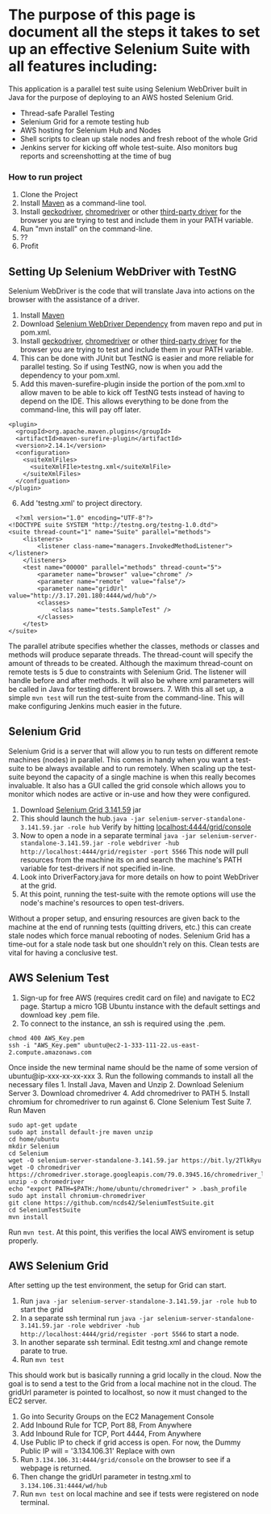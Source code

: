 

# The purpose of this page is document all the steps it takes to set up an effective Selenium Suite with all features including:
This application is a parallel test suite using Selenium WebDriver built in Java for the purpose of deploying to an AWS hosted Selenium Grid. 
- Thread-safe Parallel Testing
- Selenium Grid for a remote testing hub
- AWS hosting for Selenium Hub and Nodes
- Shell scripts to clean up stale nodes and fresh reboot of the whole Grid
- Jenkins server for kicking off whole test-suite. Also monitors bug reports and screenshotting at the time of bug

### How to run project
1. Clone the Project
2. Install [Maven](https://www.javahelps.com/2017/10/install-apache-maven-on-linux.html) as a command-line tool.
3. Install [geckodriver](https://github.com/mozilla/geckodriver/), [chromedriver](https://sites.google.com/a/chromium.org/chromedriver/) or other [third-party driver](https://www.seleniumhq.org/download/) for the browser you are trying to test and include them in your PATH variable.
4. Run "mvn install" on the command-line.
5. ??
6. Profit


## Setting Up Selenium WebDriver with TestNG
Selenium WebDriver is the code that will translate Java into actions on the browser with the assistance of a driver.

1. Install [Maven](https://www.javahelps.com/2017/10/install-apache-maven-on-linux.html)
2. Download [Selenium WebDriver Dependency](https://mvnrepository.com/artifact/org.seleniumhq.selenium/selenium-java) from maven repo and put in pom.xml.
3. Install [geckodriver](https://github.com/mozilla/geckodriver/), [chromedriver](https://sites.google.com/a/chromium.org/chromedriver/) or other [third-party driver](https://www.seleniumhq.org/download/) for the browser you are trying to test and include them in your PATH variable.
4. This can be done with JUnit but TestNG is easier and more reliable for parallel testing. So if using TestNG, now is when you add the dependency to your pom.xml.
5. Add this maven-surefire-plugin inside the <plugins> portion of the pom.xml to allow maven to be able to kick off TestNG tests instead of having to depend on the IDE. This allows everything to be done from the command-line, this will pay off later.
```
<plugin>
  <groupId>org.apache.maven.plugins</groupId>
  <artifactId>maven-surefire-plugin</artifactId>
  <version>2.14.1</version>
  <configuration>
    <suiteXmlFiles>
      <suiteXmlFIle>testng.xml</suiteXmlFile>
    </suiteXmlFiles>
  </configuation>
</plugin>
  ```
6. Add 'testng.xml' to project directory.
```
  <?xml version="1.0" encoding="UTF-8"?>
<!DOCTYPE suite SYSTEM "http://testng.org/testng-1.0.dtd">
<suite thread-count="1" name="Suite" parallel="methods">
	<listeners>
		<listener class-name="managers.InvokedMethodListener"></listener>
	</listeners>
	<test name="00000" parallel="methods" thread-count="5">
		<parameter name="browser" value="chrome" />
		<parameter name="remote"  value="false"/>
		<parameter name="gridUrl" value="http://3.17.201.180:4444/wd/hub"/>
		<classes>
			<class name="tests.SampleTest" /> 
		</classes>
	</test>
</suite>
```
The parallel atribute specifies whether the classes, methods or classes and methods will produce separate threads. The thread-count will specify the amount of threads to be created. Although the maximum thread-count on remote tests is 5 due to constraints with Selenium Grid. The listener will handle before and after methods. It will also be where xml parameters will be called in Java for testing different browsers. 
7. With this all set up, a simple `mvn test` will run the test-suite from the command-line. This will make configuring Jenkins much easier in the future.
  
## Selenium Grid
Selenium Grid is a server that will allow you to run tests on different remote machines (nodes) in parallel. This comes in handy when you want a test-suite to be always available and to run remotely. When scaling up the test-suite beyond the capacity of a single machine is when this really becomes invaluable. It also has a GUI called the grid console which allows you to monitor which nodes are active or in-use and how they were configured.

1. Download [Selenium Grid 3.141.59](https://bit.ly/2TlkRyu) jar
2. This should launch the hub.`java -jar selenium-server-standalone-3.141.59.jar -role hub`  Verify by hitting [localhost:4444/grid/console](localhost:4444/grid/console)
3. Now to open a node in a separate terminal `java -jar selenium-server-standalone-3.141.59.jar -role webdriver -hub http://localhost:4444/grid/register -port 5566` This node will pull resources from the machine its on and search the machine's PATH variable for test-drivers if not specified in-line.
4. Look into DriverFactory.java for more details on how to point WebDriver at the grid.
5. At this point, running the test-suite with the remote options will use the node's machine's resources to open test-drivers.

Without a proper setup, and ensuring resources are given back to the machine at the end of running tests (quitting drivers, etc.) this can create stale nodes which force manual rebooting of nodes. Selenium Grid has a time-out for a stale node task but one shouldn't rely on this. Clean tests are vital for having a conclusive test. 



## AWS Selenium Test
1. Sign-up for free AWS (requires credit card on file) and navigate to EC2 page. Startup a micro 1GB Ubuntu instance with the default settings and download key .pem file.
2. To connect to the instance, an ssh is required using the .pem.
```
chmod 400 AWS_Key.pem
ssh -i "AWS_Key.pem" ubuntu@ec2-1-333-111-22.us-east-2.compute.amazonaws.com
```
Once inside the new terminal name should be the name of some version of ubuntu@ip-xxx-xx-xx-xxx
3. Run the following commands to install all the necessary files
	1. Install Java, Maven and Unzip
	2. Download Selenium Server
	3. Download chromedriver
	4. Add chromedriver to PATH
	5. Install chromium for chromedriver to run against
	6. Clone Selenium Test Suite
	7. Run Maven
```
sudo apt-get update
sudo apt install default-jre maven unzip
cd home/ubuntu
mkdir Selenium
cd Selenium
wget -O selenium-server-standalone-3.141.59.jar https://bit.ly/2TlkRyu
wget -O chromedriver https://chromedriver.storage.googleapis.com/79.0.3945.16/chromedriver_linux64.zip
unzip -o chromedriver
echo "export PATH=$PATH:/home/ubuntu/chromedriver" > .bash_profile
sudo apt install chromium-chromedriver
git clone https://github.com/ncds42/SeleniumTestSuite.git
cd SeleniumTestSuite
mvn install
```
Run `mvn test`. At this point, this verifies the local AWS enviroment is setup properly.

## AWS Selenium Grid
After setting up the test environment, the setup for Grid can start.
1. Run `java -jar selenium-server-standalone-3.141.59.jar -role hub` to start the grid
2. In a separate ssh terminal run `java -jar selenium-server-standalone-3.141.59.jar -role webdriver -hub http://localhost:4444/grid/register -port 5566` to start a node.
3. In another separate ssh terminal. Edit testng.xml and change remote parate to true.
4. Run `mvn test`

This should work but is basically running a grid locally in the cloud. Now the goal is to send a test to the Grid from a local machine not in the cloud. The gridUrl parameter is pointed to localhost, so now it must changed to the EC2 server.

1. Go into Security Groups on the EC2 Management Console
2. Add Inbound Rule for TCP, Port 88, From Anywhere
3. Add Inbound Rule for TCP, Port 4444, From Anywhere
4. Use Public IP to check if grid access is open. For now, the Dummy Public IP will = '3.134.106.31' Replace with own
5. Run `3.134.106.31:4444/grid/console` on the browser to see if a webpage is returned.
6. Then change the gridUrl parameter in testng.xml to `3.134.106.31:4444/wd/hub`
7. Run `mvn test` on local machine and see if tests were registered on node terminal.

